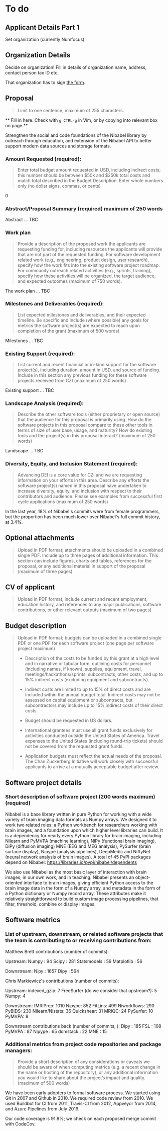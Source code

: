 # To do

## Applicant Details Part 1

Set organization (currently Numfocus)

## Organization Details

Decide on organization!  Fill in details of organization name, address, contact person tax ID etc.

That organization has to sign [the form](./Inst_Approval_Form_Sept_2019.pdf).

## Proposal

> Limit to one sentence, maximum of 255 characters.

** Fill in here. Check with `g CTRL-g` in Vim, or by copying into relevant box
on page.**

Strengthen the social and code foundations of the Nibabel library by outreach through education, and extension of the Nibabel API to better support modern data sources and storage formats.

### Amount Requested (required):

> Enter total budget amount requested in USD, including indirect costs; this
> number should be between $50k and $250k total costs and match total described
> in the Budget Description. Enter whole numbers only (no dollar signs, commas,
> or cents)

0

### Abstract/Proposal Summary (required) maximum of 250 words

Abstract ... TBC

### Work plan

> Provide a description of the proposed work the applicants are requesting
> funding for, including resources the applicants will provide that are not
> part of the requested funding. For software development related work (e.g.,
> engineering, product design, user research), specify how the work fits into
> the existing software project roadmap. For community outreach related
> activities (e.g., sprints, training), specify how these activities will be
> organized, the target audience, and expected outcomes (maximum of 750 words).

The work plan ... TBC

### Milestones and Deliverables (required):

> List expected milestones and deliverables, and their expected timeline. Be
> specific and include (where possible) any goals for metrics the software
> project(s) are expected to reach upon completion of the grant (maximum of 500
> words)

Milestones ... TBC

### Existing Support (required):

> List current and recent financial or in-kind support for the software
> project(s), including duration, amount in USD, and source of funding. Include
> in this section any previous funding for these software projects received
> from CZI (maximum of 250 words)

Existing support ... TBC

### Landscape Analysis (required):

> Describe the other software tools (either proprietary or open source) that
> the audience for this proposal is primarily using. How do the software
> projects in this proposal compare to these other tools in terms of size of
> user base, usage, and maturity? How do existing tools and the project(s) in
> this proposal interact? (maximum of 250 words)

Landscape ... TBC

### Diversity, Equity, and Inclusion Statement (required):

> Advancing DEI is a core value for CZI and we are requesting information on
> your efforts in this area. Describe any efforts the software project(s) named
> in this proposal have undertaken to increase diversity, equity, and inclusion
> with respect to their contributors and audience. Please see examples from
> successful first cycle applications (maximum of 250 words) 

In the last year, 18% of Nibabel's commits were from female programmers, but
the proportion has been much lower over Nibabel's full commit history, at 3.4%.

## Optional attachments

> Upload in PDF format; attachments should be uploaded in a combined single
> PDF. Include up to three pages of additional information. This section can
> include figures, charts and tables, references for the proposal, or any
> additional material in support of the proposal (maximum of three pages)

## CV of applicant

> Upload in PDF format; include current and recent employment, education
> history, and references to any major publications, software contributions, or
> other relevant outputs (maximum of two pages)

## Budget description

> Upload in PDF format; budgets can be uploaded in a combined single PDF or one
> PDF for each software project (one page per software project maximum)
>
> * Description of the costs to be funded by this grant at a high level and in
>   narrative or tabular form, outlining costs for personnel (including names,
>   if known), supplies, equipment, travel, meetings/hackathons/sprints,
>   subcontracts, other costs, and up to 15% indirect costs (excluding
>   equipment and subcontracts).
>
> * Indirect costs are limited to up to 15% of direct costs and are included
>   within the annual budget total. Indirect costs may not be assessed on
>   capital equipment or subcontracts, but subcontractors may include up to 15%
>   indirect costs of their direct costs.
>
> * Budget should be requested in US dollars.
>
> * International grantees must use all grant funds exclusively for activities
>   conducted outside the United States of America. Travel expenses to the
>   United States (including round-trip tickets) should not be covered from the
>   requested grant funds.
>
> * Application budgets must reflect the actual needs of the proposal. The Chan
>   Zuckerberg Initiative will work closely with successful applicants to
>   arrive at a mutually acceptable budget after review.

## Software project details

### Short description of software project (200 words maximum) (required)

Nibabel is a base library written in pure Python for working with a wide variety of brain imaging data formats as Numpy arrays.  We designed it to work two related roles: a Python workbench for researchers working with brain images, and a foundation upon which higher level libraries can build.  It is a dependency for nearly every Python library for brain imaging, including Nilearn and PyMVPA (machine learning), NiPy (functional brain imaging), DiPy (diffusion imaging) MNE (EEG and MEG analysis), PySurfer (brain surface display), Nipype (analysis pipelines), DeepMedic and NiftyNet (neural network analysis of brain images). A total of 45 PyPI packages depend on Nibabel: https://libraries.io/pypi/nibabel/dependents

We also use Nibabel as the most basic layer of interaction with brain images, in our own work, and in teaching.  Nibabel presents an object-oriented interface to brain images, giving efficient Python access to the brain image data in the form of a Numpy array, and metadata in the form of a Python dictionary or Numpy record array.  These attributes make it relatively straightforward to build custom image processing pipelines, that filter, threshold, combine or display images.

## Software metrics


### List of upstream, downstream, or related software projects that the team is contributing to or receiving contributions from:

Matthew Brett contributions (number of commits):

Upstream:
    Numpy : 94
    Scipy : 281
    Statsmodels : 59
    Matplotlib : 56

Downstream:
    Nipy : 1657
    Dipy : 564


Chris Markiewicz's contributions (number of commits):

Upstream:
    indexed_gzip: 7
    FreeSurfer (do we consider that upstream?): 5
    Numpy: 4

Downstream:
    fMRIPrep: 1010
    Nipype: 852
    FitLins: 499
    Niworkflows: 290
    PyBIDS: 230
    Nilearn/Nistats: 36
    Quickshear: 31
    MRIQC: 24
    PySurfer: 10
    PyMVPA: 8


Downstream contributions back (number of commits, ):
    Dipy : 185
    FSL : 108
    PyMVPA : 87
    Nipype : 65
    dcmstack : 22
    MNE : 15

### Additional metrics from project code repositories and package managers:

> Provide a short description of any considerations or caveats we should be
> aware of when computing metrics (e.g. a recent change in the name or hosting
> of the repository), or any additional information you would like to share
> about the project’s impact and quality. (maximum of 500 words)

We have been early adopters to formal software process.  We started using Git in 2007 and Github in 2010.  We required code review from 2010.  We used Buildbot for CI from 2011, Travis-CI from 2012, Appveyor from 2014, and Azure Pipelines from July 2019.

Our code coverage is 91.8%; we check on each proposed merge commit with CodeCov.

